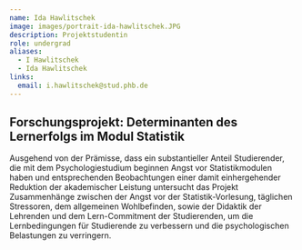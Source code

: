 ```yaml
---
name: Ida Hawlitschek
image: images/portrait-ida-hawlitschek.JPG
description: Projektstudentin
role: undergrad
aliases:
  - I Hawlitschek
  - Ida Hawlitschek
links:
  email: i.hawlitschek@stud.phb.de
---
```


## Forschungsprojekt: Determinanten des Lernerfolgs im Modul Statistik

Ausgehend von der Prämisse, dass ein substantieller Anteil Studierender, die mit dem Psychologiestudium beginnen Angst vor Statistikmodulen haben und entsprechenden Beobachtungen einer damit einhergehender Reduktion der akademischer Leistung untersucht das Projekt Zusammenhänge zwischen der Angst vor der Statistik-Vorlesung, täglichen Stressoren, dem allgemeinen Wohlbefinden, sowie der Didaktik der Lehrenden und dem Lern-Commitment der Studierenden, um die Lernbedingungen für Studierende zu verbessern und die psychologischen Belastungen zu verringern.

